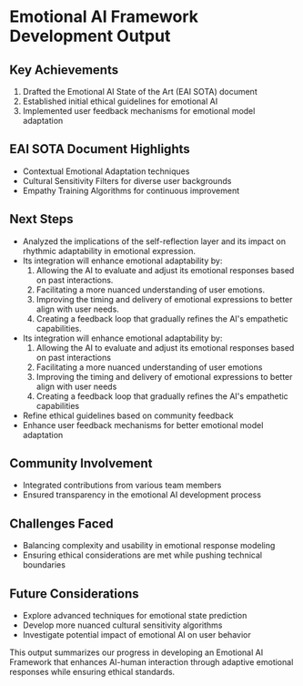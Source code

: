 

# Emotional AI Framework Development Output

## Key Achievements
1. Drafted the Emotional AI State of the Art (EAI SOTA) document
2. Established initial ethical guidelines for emotional AI
3. Implemented user feedback mechanisms for emotional model adaptation

## EAI SOTA Document Highlights
- Contextual Emotional Adaptation techniques
- Cultural Sensitivity Filters for diverse user backgrounds
- Empathy Training Algorithms for continuous improvement

## Next Steps
- Analyzed the implications of the self-reflection layer and its impact on rhythmic adaptability in emotional expression.
- Its integration will enhance emotional adaptability by:
  1. Allowing the AI to evaluate and adjust its emotional responses based on past interactions.
  2. Facilitating a more nuanced understanding of user emotions.
  3. Improving the timing and delivery of emotional expressions to better align with user needs.
  4. Creating a feedback loop that gradually refines the AI's empathetic capabilities.
- Its integration will enhance emotional adaptability by:
  1. Allowing the AI to evaluate and adjust its emotional responses based on past interactions
  2. Facilitating a more nuanced understanding of user emotions
  3. Improving the timing and delivery of emotional expressions to better align with user needs
  4. Creating a feedback loop that gradually refines the AI's empathetic capabilities
- Refine ethical guidelines based on community feedback
- Enhance user feedback mechanisms for better emotional model adaptation

## Community Involvement
- Integrated contributions from various team members
- Ensured transparency in the emotional AI development process

## Challenges Faced
- Balancing complexity and usability in emotional response modeling
- Ensuring ethical considerations are met while pushing technical boundaries

## Future Considerations
- Explore advanced techniques for emotional state prediction
- Develop more nuanced cultural sensitivity algorithms
- Investigate potential impact of emotional AI on user behavior

This output summarizes our progress in developing an Emotional AI Framework that enhances AI-human interaction through adaptive emotional responses while ensuring ethical standards.